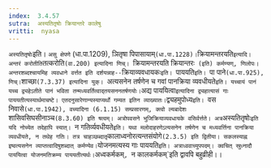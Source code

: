 ```yaml
---
index:  3.4.57
sutra:  अस्यतितृषोः क्रियान्तरे कालेषु
vritti:  nyasa
---
```


`अस्यतितृषोः`इति। `असु क्षेपणे` (धा.पा.1209), ञितृषा पिपासायाम्` (धा.पा.1228)। `क्रियामन्तरयति` इत्यादि। अन्तरं करोतीति `तत्करोति`(वा.200) इत्यादिना णिच्। `क्रियामन्तरयति क्रियान्तरः` (इति) कर्मण्यण्, णिलोपः।अन्तरशब्दश्चायमिह व्यवधाने वर्त्तत इति दर्शयन्नाह--`क्रियाव्यवधायकः`इति। `पाययति`इति। `पा पाने` (धा.पा.925), णिच्। `शाच्छा`(7.3.37) इत्यादिना युक्। `अत्यसनेन तर्षणेन च गवां पानक्रिया व्यवधीयते` इति। यच्चायं पानं यच्च द्व्यहेऽतीते पानं भविता तन्मध्यवर्तित्वाद्तयसननतर्षणयोः। `अद्य पाययित्वा` इत्यादिना द्व्यहात्यासं गाः पाययतीत्यस्यार्थमाचष्टे। एतदनुसारेणान्यस्याप्यर्थो गम्यत इतिन व्याख्यातः।
`द्व्यहमुपोध्य`इति। `वस निवासे`(धा.पा.1942), वच्यादिना (6.1.15) सम्प्रसारणम्, क्त्वो ल्यबादेशः `शासिवसिघसीनाञ्च` (8.3.60) इति षत्वम्। अत्रोपवसने भुजिक्रियाव्यवधायके वसिर्वर्त्तते। अत्र `अस्यतितृषोः`इति यदि नोच्येत तदेहापि स्यात्। `न गतिर्व्यवधीयते` इति। यथा मलोदाहरणेऽत्यसनेन तर्षणेन च मध्यवर्त्तिना पानक्रिया व्यवधीयते, न तथेह गतिः। तत्र चाहञ्छब्दातृ `कालाध्वनोरत्यन्तसंयोगे` (2.3.5) इति द्वितीया। सकलस्याह्न इष्वत्यसनेन व्याप्तत्वादिषुशब्दात् कर्मण्येव। `योजनमत्यस्य गाः पाययति` इति। अत्राध्ववाच्युपपदम्। क्वचित् स्रुध्नादौ पाययित्वा योजनमतिक्रम्य पाययतीत्यर्थः। `अध्वकर्मकम्`, `न कालकर्मकम्`इति द्वावपि बहुव्रीही।।

